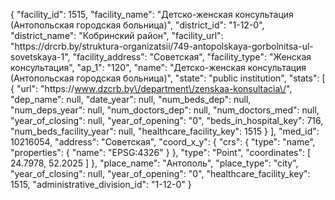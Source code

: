 {
    "facility_id": 1515,
    "facility_name": "Детско-женская консультация (Антопольская городская больница)",
    "district_id": "1-12-0",
    "district_name": "Кобринский район",
    "facility_url": "https:\/\/drcrb.by\/struktura-organizatsii\/749-antopolskaya-gorbolnitsa-ul-sovetskaya-1",
    "facility_address": "Советская",
    "facility_type": "Женская консультация",
    "ap_1": "120",
    "name": "Детско-женская консультация (Антопольская городская больница)",
    "state": "public institution",
    "stats": [
        {
            "url": "https:\/\/www.dzcrb.by\/department\/zenskaa-konsultacia\/",
            "dep_name": null,
            "date_year": null,
            "num_beds_dep": null,
            "num_deps_year": null,
            "num_doctors_dep": null,
            "num_doctors_med": null,
            "year_of_closing": null,
            "year_of_opening": "0",
            "beds_in_hospital_key": 716,
            "num_beds_facility_year": null,
            "healthcare_facility_key": 1515
        }
    ],
    "med_id": 10216054,
    "address": "Советская",
    "coord_x_y": {
        "crs": {
            "type": "name",
            "properties": {
                "name": "EPSG:4326"
            }
        },
        "type": "Point",
        "coordinates": [
            24.7978,
            52.2025
        ]
    },
    "place_name": "Антополь",
    "place_type": "city",
    "year_of_closing": null,
    "year_of_opening": "0",
    "healthcare_facility_key": 1515,
    "administrative_division_id": "1-12-0"
}